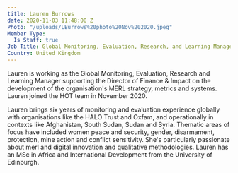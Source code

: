 ```yaml
---
title: Lauren Burrows
date: 2020-11-03 11:48:00 Z
Photo: "/uploads/LBurrows%20photo%20Nov%202020.jpeg"
Member Type:
  Is Staff: true
Job Title: Global Monitoring, Evaluation, Research, and Learning Manager
Country: United Kingdom
---
```


Lauren is working as the Global Monitoring, Evaluation, Research and Learning Manager supporting the Director of Finance & Impact on the development of the organisation's MERL strategy, metrics and systems. Lauren joined the HOT team in November 2020.

Lauren brings six years of monitoring and evaluation experience globally with organisations like the HALO Trust and Oxfam, and operationally in contexts like Afghanistan, South Sudan, Sudan and Syria. Thematic areas of focus have included women peace and security, gender, disarmament, protection, mine action and conflict sensitivity. She's particularly passionate about merl and digital innovation and qualitative methodologies. Lauren has an MSc in Africa and International Development from the University of Edinburgh. 